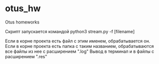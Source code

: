 # otus_hw
Otus homeworks

Скрипт запускается командой python3 stream.py -f [filename]

Если в корне проекта есть файл с этим именем, обрабатывается он.
Если в корне проекта есть папка с таким названием,
обрабатываются все файлы из нее с расширением ".log"
Вывод в терминал и в файлы с расширением ".res"

